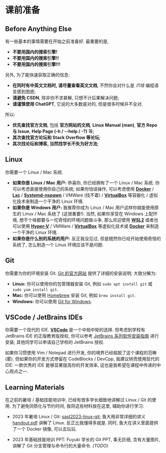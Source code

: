 # 课前准备

## Before Anything Else

有一些基本的事情需要在开始之前准备好. 最重要的是,

- __不要用国内的搜索引擎!__
- __不要用国内的搜索引擎!!__
- __不要用国内的搜索引擎!!!__

另外, 为了能快速获取正确的信息:

- __在同时有中英文文档时, 请尽量查看英文文档__, 不然你会对什么是 _爪哇_ 编程语言感到困惑;
- __请避免 CSDN__, 除非你不求甚解, 只想不计后果解决问题;
- __请谨慎使用 ChatGPT__, 它说的大多数是对的, 但是很多时候并不全对.

所以:

- __优先查找官方文档__, 包括 __官方网站的文档__, __Linux Manual (man)__, __官方 Repo 与 Issue__, __Help Page (-h / --help / -?)__ 等;
- __其次查找官方论坛和 Stack Overflow 等论坛__;
- __其次找论坛和博客, 当然找学长不失为好方法__;

## Linux

你需要一个 Linux / Mac 系统.

- __如果你是 Linux / Mac 用户:__ 恭喜你, 你已经拥有了一个 Linux / Mac 系统. 你可以考虑直接使用你自己的系统; 如果你怕误操作, 可以考虑使用 [__Docker__](https://www.docker.com/products/docker-desktop/) / [__Lxc__](https://linuxcontainers.org/) / [__Systemd-nspawn__](https://wiki.debian.org/nspawn) / VMWare (找不着) / [__VirtualBox__](https://www.virtualbox.org/wiki/Downloads) 等容器化 / 虚拟化技术来制造一个干净的 Linux 环境.
- __如果你是 Windows 用户:__ 我推荐你成为 Linux / Mac 用户这样你就能使用原生的 Linux / Mac 系统了 (这很重要!). 当然, 如果你享受在 Windows 上配环境, 想干个啥都要与一坨奇怪的环境问题做斗争, 那么欢迎使用 [__WSL2__](https://learn.microsoft.com/en-us/windows/wsl/install) 或者也可以使用 [__Hyper-V__](https://ubuntu.com/server/docs/how-to-set-up-ubuntu-on-hyper-v) / VMWare / [__VirtualBox__](https://www.virtualbox.org/wiki/Downloads) 等虚拟化技术或 [__Docker__](https://www.docker.com/products/docker-desktop/) 来制造一个干净的 Linux 环境.
- __如果你是什么别的系统的用户:__ 反正我没见过, 但是既然你已经开始使用奇怪的系统了, 怎么制造一个 Linux 环境应该不是问题.

## Git

你需要为你的环境安装 Git. [Git 的官方网站](https://git-scm.com/downloads) 提供了详细的安装说明; 大致分解为:

- __Linux:__ 你可以使用你的包管理器安装 Git, 例如 `sudo apt install git` 或 `sudo yum install git`.
- __Mac:__ 你可以使用 [Homebrew](https://brew.sh/) 安装 Git, 例如 `brew install git`.
- __Windows:__ 你可以使用 [Git for Windows](https://gitforwindows.org/).

## VSCode / JetBrains IDEs

你需要一个现代的 IDE. [__VSCode__](https://code.visualstudio.com/) 是一个中规中矩的选择. 但考虑到学校有 JetBrains IDE 的正版教育版授权, 你可以参考 [JetBrains 系列软件安装指南](https://software.tsinghua.edu.cn/JetBrains/JetBrainsSeriesSoftwareInstallationGuide.pdf) 进行安装; 其他同学可以申请自己学校的 JetBrains 授权.

如果你习惯使用 Vim / Notepad 进行开发, 你的境界已经超脱了这个课程的范畴 (雾). 但如果你的开发方式停留在 CodeBlocks / DevCpp, 我建议转而使用现代的 IDE: 一款优秀的 IDE 能够显著提高你的开发效率, 这也是我希望在课程中传递的中心观点之一.

## Learning Materials

在之前的暑培 / 基础技能培训中, 已经有很多学长细致地讲解过 Linux / Git 的使用. 为了避免同质化与节约时间, 我将这些材料放在这里, 辅助你进行学习:

- 2023 年暑培 Linux / Git: [sast2023-linux-git](https://github.com/sast-summer-training-2023/sast2023-linux-git); 鱼大用非常详细的讲义 [handout.pdf](https://github.com/sast-summer-training-2023/sast2023-linux-git/blob/main/handout.pdf) 讲解了 Linux. 反正比我懂得多就是. 同时, 鱼大在讲义里面提供了一个 Docker 镜像, 可以去玩玩.

- 2023 年基础技能培训 PPT: Fuyuki 学长的 Git PPT, 事无巨细, 含有大量图片, 讲解了 Git 分支管理与命令行的大量命令. _(TODO)_
